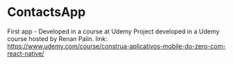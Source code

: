 # ContactsApp
First app - Developed in a course at Udemy
Project developed in a Udemy course hosted by Renan Palin.
link: https://www.udemy.com/course/construa-aplicativos-mobile-do-zero-com-react-native/
